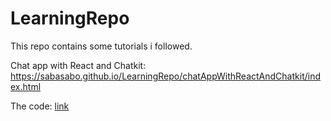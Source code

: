 # LearningRepo
This repo contains some tutorials i followed.

Chat app with React and Chatkit: https://sabasabo.github.io/LearningRepo/chatAppWithReactAndChatkit/index.html

The code: [link](chatAppWithReactAndChatkit)
